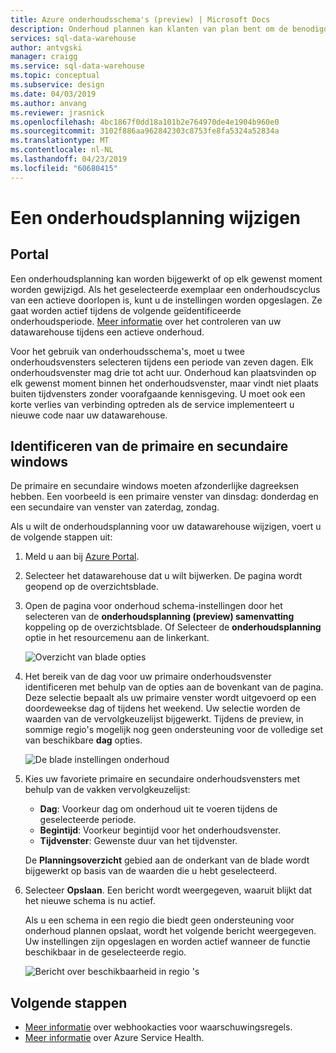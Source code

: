 ```yaml
---
title: Azure onderhoudsschema's (preview) | Microsoft Docs
description: Onderhoud plannen kan klanten van plan bent om de benodigde gepland onderhoud-gebeurtenissen die de Azure SQL Data Warehouse-service gebruikt om nieuwe functies, upgrades en patches.
services: sql-data-warehouse
author: antvgski
manager: craigg
ms.service: sql-data-warehouse
ms.topic: conceptual
ms.subservice: design
ms.date: 04/03/2019
ms.author: anvang
ms.reviewer: jrasnick
ms.openlocfilehash: 4bc1867f0dd18a101b2e764970de4e1904b960e0
ms.sourcegitcommit: 3102f886aa962842303c8753fe8fa5324a52834a
ms.translationtype: MT
ms.contentlocale: nl-NL
ms.lasthandoff: 04/23/2019
ms.locfileid: "60680415"
---
```

# <a name="change-a-maintenance-schedule"></a>Een onderhoudsplanning wijzigen 

## <a name="portal"></a>Portal
Een onderhoudsplanning kan worden bijgewerkt of op elk gewenst moment worden gewijzigd. Als het geselecteerde exemplaar een onderhoudscyclus van een actieve doorlopen is, kunt u de instellingen worden opgeslagen. Ze gaat worden actief tijdens de volgende geïdentificeerde onderhoudsperiode. [Meer informatie](https://docs.microsoft.com/azure/service-health/resource-health-overview) over het controleren van uw datawarehouse tijdens een actieve onderhoud. 

Voor het gebruik van onderhoudsschema's, moet u twee onderhoudsvensters selecteren tijdens een periode van zeven dagen. Elk onderhoudsvenster mag drie tot acht uur. Onderhoud kan plaatsvinden op elk gewenst moment binnen het onderhoudsvenster, maar vindt niet plaats buiten tijdvensters zonder voorafgaande kennisgeving. U moet ook een korte verlies van verbinding optreden als de service implementeert u nieuwe code naar uw datawarehouse. 

## <a name="identifying-the-primary-and-secondary-windows"></a>Identificeren van de primaire en secundaire windows

De primaire en secundaire windows moeten afzonderlijke dagreeksen hebben. Een voorbeeld is een primaire venster van dinsdag: donderdag en een secundaire van venster van zaterdag, zondag.

Als u wilt de onderhoudsplanning voor uw datawarehouse wijzigen, voert u de volgende stappen uit:
1.  Meld u aan bij [Azure Portal](https://portal.azure.com/).
2.  Selecteer het datawarehouse dat u wilt bijwerken. De pagina wordt geopend op de overzichtsblade. 
3.  Open de pagina voor onderhoud schema-instellingen door het selecteren van de **onderhoudsplanning (preview) samenvatting** koppeling op de overzichtsblade. Of Selecteer de **onderhoudsplanning** optie in het resourcemenu aan de linkerkant.  

    ![Overzicht van blade opties](media/sql-data-warehouse-maintenance-scheduling/maintenance-change-option.png)

4. Het bereik van de dag voor uw primaire onderhoudsvenster identificeren met behulp van de opties aan de bovenkant van de pagina. Deze selectie bepaalt als uw primaire venster wordt uitgevoerd op een doordeweekse dag of tijdens het weekend. Uw selectie worden de waarden van de vervolgkeuzelijst bijgewerkt. Tijdens de preview, in sommige regio's mogelijk nog geen ondersteuning voor de volledige set van beschikbare **dag** opties.

   ![De blade instellingen onderhoud](media/sql-data-warehouse-maintenance-scheduling/maintenance-settings-page.png)

5. Kies uw favoriete primaire en secundaire onderhoudsvensters met behulp van de vakken vervolgkeuzelijst:
   - **Dag**: Voorkeur dag om onderhoud uit te voeren tijdens de geselecteerde periode.
   - **Begintijd**: Voorkeur begintijd voor het onderhoudsvenster.
   - **Tijdvenster**: Gewenste duur van het tijdvenster.

   De **Planningsoverzicht** gebied aan de onderkant van de blade wordt bijgewerkt op basis van de waarden die u hebt geselecteerd. 
  
6. Selecteer **Opslaan**. Een bericht wordt weergegeven, waaruit blijkt dat het nieuwe schema is nu actief. 

   Als u een schema in een regio die biedt geen ondersteuning voor onderhoud plannen opslaat, wordt het volgende bericht weergegeven. Uw instellingen zijn opgeslagen en worden actief wanneer de functie beschikbaar in de geselecteerde regio.    

   ![Bericht over beschikbaarheid in regio 's](media/sql-data-warehouse-maintenance-scheduling/maintenance-notactive-toast.png)

## <a name="next-steps"></a>Volgende stappen
- [Meer informatie](https://docs.microsoft.com/azure/monitoring-and-diagnostics/monitor-alerts-unified-log-webhook) over webhookacties voor waarschuwingsregels.
- [Meer informatie](https://docs.microsoft.com/azure/service-health/service-health-overview) over Azure Service Health.


